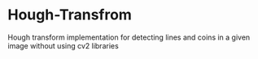 # Hough-Transfrom
Hough transform implementation for detecting lines and coins in a given image without using cv2 libraries
